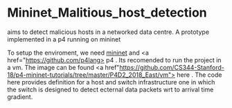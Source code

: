 # Mininet_Malitious_host_detection
aims to detect malicious hosts in a networked data centre. A prototype implemented in a p4 running on mininet

To setup the enviroment, we need <a href="https://github.com/mininet/mininet">mininet</a> and <a href="https://github.com/p4lang> p4 </a>. Its recomended to run the project in a vm. The image can be found <a href"https://github.com/CS344-Stanford-18/p4-mininet-tutorials/tree/master/P4D2_2018_East/vm"> here </a>.
The code here provides definition for a host and switch infrastructure one in which the switch is designed to detect ecternal data packets wrt to arrival time gradient.
